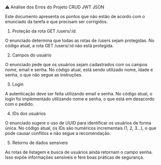 ⚠️ Análise dos Erros do Projeto CRUD JWT JSON

Este documento apresenta os pontos que não estão de acordo com o enunciado da tarefa e que precisam ser corrigidos.

1. Proteção da rota GET /users/:id

O enunciado determina que todas as rotas de /users sejam protegidas.
No código atual, a rota GET /users/:id não está protegida.

2. Campos do usuário

O enunciado pede que os usuários sejam cadastrados com os campos nome, email e senha.
No código atual, está sendo utilizado nome, idade e senha, o que não segue as instruções.

3. Login

A autenticação deve ser feita utilizando email e senha.
No código atual, o login foi implementado utilizando nome e senha, o que está em desacordo com o pedido.

4. IDs dos usuários

O enunciado sugere o uso de UUID para identificar os usuários de forma única.
No código atual, os IDs são numéricos incrementais (1, 2, 3...), o que pode causar conflitos e não segue a recomendação.

5. Retorno de dados sensíveis

As rotas de listagem e busca de usuários ainda retornam o campo senha.
Isso expõe informações sensíveis e fere boas práticas de segurança.